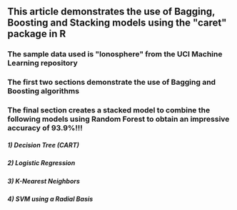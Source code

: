 ## This article demonstrates the use of Bagging, Boosting and Stacking models using the "caret" package in R

### The sample data used is "Ionosphere" from the UCI Machine Learning repository

### The first two sections demonstrate the use of Bagging and Boosting algorithms

### The final section creates a stacked model to combine the following models using Random Forest to obtain an impressive accuracy of 93.9%!!!
##### 1) Decision Tree (CART)
##### 2) Logistic Regression
##### 3) K-Nearest Neighbors
##### 4) SVM using a Radial Basis

